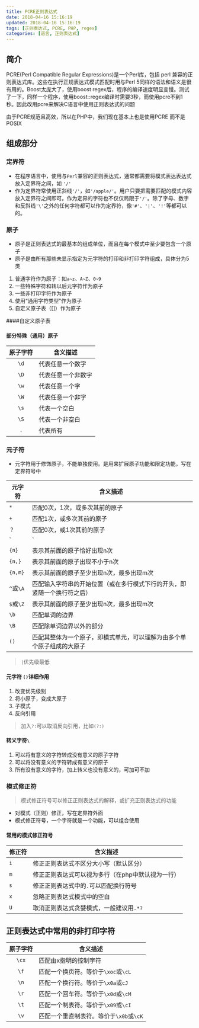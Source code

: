 ```yaml
---
title: PCRE正则表达式
date: 2018-04-16 15:16:19
updated: 2018-04-16 15:16:19
tags: [正则表达式, PCRE, PHP, regex]
categories: [语言, 正则表达式]
---
```


## 简介
PCRE(Perl Compatible Regular Expressions)是一个Perl库，包括 perl 兼容的正则表达式库。这些在执行正规表达式模式匹配时用与Perl 5同样的语法和语义是很有用的。Boost太庞大了，使用boost regex后，程序的编译速度明显变慢。测试了一下，同样一个程序，使用boost::regex编译时需要3秒，而使用pcre不到1秒。因此改用pcre来解决C语言中使用正则表达式的问题

由于PCRE规范且高效，所以在PHP中，我们现在基本上也是使用PCRE 而不是POSIX
<!-- more -->
## 组成部分
### 定界符
* 在程序语言中，使用与`Perl`兼容的正则表达式，通常都需要将模式表达表达式放入定界符之间，如 `'/'`
* 作为定界符常使用正斜线`'/'`，如`'/apple/'`。用户只要把需要匹配的模式内容放入定界符之间即可。作为定界的字符也不仅仅局限于`'/'`。除了字母、数字和反斜线`'\'`之外的任何字符都可以作为定界符，像`'#'`、`'|'`、`'!'`等都可以的。

### 原子
* 原子是正则表达式的最基本的组成单位，而且在每个模式中至少要包含一个原子
* 原子是由所有那些未显示指定为元字符的打印和非打印字符组成，具体分为5类

1. 普通字符作为原子：如`a~z`、`A~Z`、`0~9`
2. 一些特殊字符和转以后元字符作为原子
3. 一些非打印字符作为原子
4. 使用“通用字符类型”作为原子
5. 自定义原子表（[]）作为原子 

####自定义原子表

#### 部分特殊（通用）原子

|原子字符|含义描述|
|:-:|---|
|`\d`|代表任意一个数字|
|`\D`|代表任意一个非数字|
|`\w`|代表任意一个字|
|`\W`|代表任意一个非字|
|`\s`|代表一个空白|
|`\S`|代表一个非空白|
|`.`|代表所有|


### 元子符
* 元字符用于修饰原子，不能单独使用。是用来扩展原子功能和限定功能，写在定界符号中

|元字符|含义描述|
|---|---|
|`*`|匹配0次，1次，或多次其前的原子|
|`+`|匹配1次，或多次其前的原子|
|`？`|匹配0次，或1次其前的原子|
|`|`|匹配两个或多个分支选择|
|`{n}`|表示其前面的原子恰好出现n次|
|`{n,}`|表示其前面的原子出现不小于n次|
|`{n,m}`|表示其前面的原子至少出现n次，最多出现m次|
|`^`或`\A`|匹配输入字符串的开始位置（或在多行模式下行的开头，即紧随一个换行符之后）|
|`$`或`\Z`|表示其前面的原子至少出现n次，最多出现m次|
|`\b`|匹配单词的边界
|`\B`|匹配除单词边界以外的部分
|`()`|匹配其整体为一个原子，即模式单元，可以理解为由多个单个原子组成的大原子

>`|`优先级最低

#### 元字符 `()`详细作用
1. 改变优先级别
2. 将小原子，变成大原子
3. 子模式
4. 反向引用

> 加入`?:`可以取消反向引用，比如`(?:)`


#### 转义字符`\`
1. 可以将有意义的字符转成没有意义的原子字符
2. 可以将没有意义的字符转成有意义的原子
3. 所有没有意义的字符，加上转义也没有意义的，可加可不加

### 模式修正符
> 模式修正符号可以修正正则表达式的解释，或扩充正则表达式的功能

* 对模式（正则）修正，写在定界符外面
* 模式修正符号，一个字符就是一个功能，可以组合使用

#### 常用的模式修正符号
|修正符|含义描述|
|---|---|
|`i`|修正正则表达式不区分大小写（默认区分）|
|`m`|修正正则表达式可以视为多行（在php中默认视为一行）|
|`s`|修正正则表达式中的`.`可以匹配换行符号|
|`x`|忽略正则表达式模式中的空白|
|`U`|取消正则表达式贪婪模式，一般建议用`.*?`|

## 正则表达式中常用的非打印字符
|原子字符|含义描述|
|:-:|---|
|`\cx`|匹配由x指明的控制字符|
|`\f`|匹配一个换页符。等价于`\xoc`或`\cL`|
|`\n`|匹配一个换行符。等价于`\x0a`或`cJ`|
|`\r`|匹配一个回车符。等价于`\x0d`或`\cM`|
|`\t`|匹配一个制表符。等价于`\x09`或`\cI`|
|`\v`|匹配一个垂直制表符。等价于`\x0b`或`\cK`|